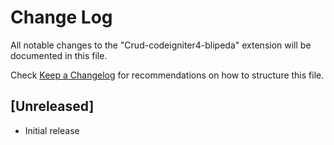 # Change Log

All notable changes to the "Crud-codeigniter4-blipeda" extension will be documented in this file.

Check [Keep a Changelog](http://keepachangelog.com/) for recommendations on how to structure this file.

## [Unreleased]

- Initial release